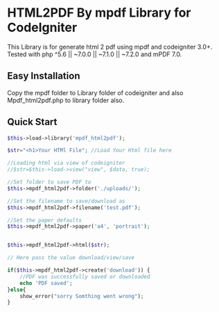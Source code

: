 HTML2PDF By mpdf Library for CodeIgniter
========================================
This Library is for generate html 2 pdf using mpdf and codeigniter 3.0+.
Tested with php ^5.6 || ~7.0.0 || ~7.1.0 || ~7.2.0
and mPDF 7.0.

## Easy Installation

Copy the mpdf folder to Library folder of codeigniter and also Mpdf_html2pdf.php to library folder also.

## Quick Start


```php
$this->load->library('mpdf_html2pdf');

$str="<h1>Your HTMl File"; //Load Your Html file here

//Loading html via view of codeigniter
//$str=$this->load->view("view", $data, true);

//Set folder to save PDF to
$this->mpdf_html2pdf->folder('./uploads/');

//Set the filename to save/download as
$this->mpdf_html2pdf->filename('test.pdf');

//Set the paper defaults
$this->mpdf_html2pdf->paper('a4', 'portrait');


$this->mpdf_html2pdf->html($str);

// Here pass the value download/view/save 

if($this->mpdf_html2pdf->create('download')) {
	//PDF was successfully saved or downloaded
	echo 'PDF saved';
}else{
	show_error("sorry Somthing went wrong");
}
```
